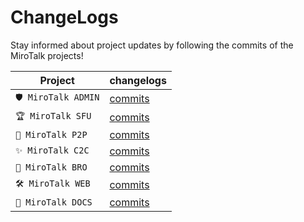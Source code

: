 # ChangeLogs

Stay informed about project updates by following the commits of the MiroTalk projects!

| Project            | changelogs                                                                  |
| ------------------ | --------------------------------------------------------------------------- |
| `🛡️ MiroTalk ADMIN`| [commits](https://github.com/miroslavpejic85/mirotalk-admin/commits/main)   |
| `🏆 MiroTalk SFU`  | [commits](https://github.com/miroslavpejic85/mirotalksfu/commits/main)      |
| `🚀 MiroTalk P2P`  | [commits](https://github.com/miroslavpejic85/mirotalk/commits/master)       |
| `✨ MiroTalk C2C`  | [commits](https://github.com/miroslavpejic85/mirotalkc2c/commits/main)      |
| `📡 MiroTalk BRO`  | [commits](https://github.com/miroslavpejic85/mirotalkbro/commits/main)      |
| `🛠 MiroTalk WEB`  | [commits](https://github.com/miroslavpejic85/mirotalkwebrtc/commits/master) |
| `💎 MiroTalk DOCS` | [commits](https://github.com/miroslavpejic85/mirotalk-docs/commits/main)    |
